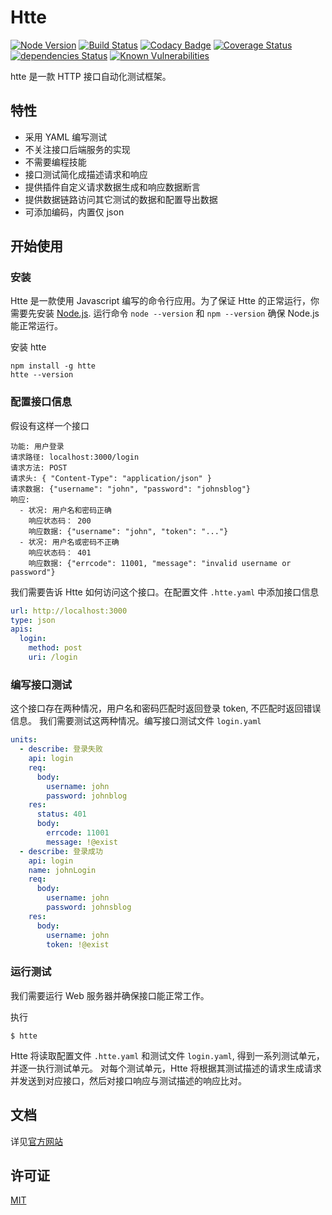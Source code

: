 # Htte

[![Node Version](https://img.shields.io/badge/node-%3E=4-brightgreen.svg)](https://www.npmjs.com/package/htte)
[![Build Status](https://travis-ci.org/sigoden/htte.svg?branch=master)](https://travis-ci.org/sigoden/htte)
[![Codacy Badge](https://api.codacy.com/project/badge/Grade/f019843d36f643378a26840660c10f61)](https://www.codacy.com/app/sigoden/htte?utm_source=github.com&amp;utm_medium=referral&amp;utm_content=sigoden/htte&amp;utm_campaign=Badge_Grade)
[![Coverage Status](https://coveralls.io/repos/github/sigoden/htte/badge.svg?branch=master)](https://coveralls.io/github/sigoden/htte?branch=master)
[![dependencies Status](https://david-dm.org/sigoden/htte/status.svg)](https://david-dm.org/sigoden/htte)
[![Known Vulnerabilities](https://snyk.io/test/github/sigoden/htte/badge.svg?targetFile=package.json)](https://snyk.io/test/github/sigoden/htte?targetFile=package.json)

htte 是一款 HTTP 接口自动化测试框架。

## 特性

- 采用 YAML 编写测试
- 不关注接口后端服务的实现
- 不需要编程技能
- 接口测试简化成描述请求和响应
- 提供插件自定义请求数据生成和响应数据断言
- 提供数据链路访问其它测试的数据和配置导出数据
- 可添加编码，内置仅 json

## 开始使用

### 安装

Htte 是一款使用 Javascript 编写的命令行应用。为了保证 Htte 的正常运行，你需要先安装 [Node.js](https://nodejs.org/en/).
运行命令 `node --version` 和 `npm --version` 确保 Node.js 能正常运行。

安装 htte
```
npm install -g htte
htte --version
```

### 配置接口信息

假设有这样一个接口

```
功能: 用户登录
请求路径: localhost:3000/login
请求方法: POST
请求头: { "Content-Type": "application/json" }
请求数据: {"username": "john", "password": "johnsblog"}
响应:
  - 状况: 用户名和密码正确
    响应状态码： 200
    响应数据: {"username": "john", "token": "..."}
  - 状况: 用户名或密码不正确
    响应状态码： 401
    响应数据: {"errcode": 11001, "message": "invalid username or password"}
```

我们需要告诉 Htte 如何访问这个接口。在配置文件 `.htte.yaml` 中添加接口信息

```yaml
url: http://localhost:3000
type: json
apis:
  login:
    method: post
    uri: /login
```

### 编写接口测试

这个接口存在两种情况，用户名和密码匹配时返回登录 token, 不匹配时返回错误信息。
我们需要测试这两种情况。编写接口测试文件 `login.yaml`

```yaml
units:
  - describe: 登录失败
    api: login
    req:
      body:
        username: john
        password: johnblog
    res:
      status: 401
      body:
        errcode: 11001
        message: !@exist
  - describe: 登录成功
    api: login
    name: johnLogin
    req:
      body:
        username: john
        password: johnsblog
    res:
      body:
        username: john
        token: !@exist
```

### 运行测试

我们需要运行 Web 服务器并确保接口能正常工作。

执行
```
$ htte
```

Htte 将读取配置文件 `.htte.yaml` 和测试文件 `login.yaml`, 得到一系列测试单元，并逐一执行测试单元。
对每个测试单元，Htte 将根据其测试描述的请求生成请求并发送到对应接口，然后对接口响应与测试描述的响应比对。

## 文档

详见[官方网站](https://sigoden.github.io/htte)

## 许可证

[MIT](https://github.com/sigoden/htte/blob/master/LICENSE)
